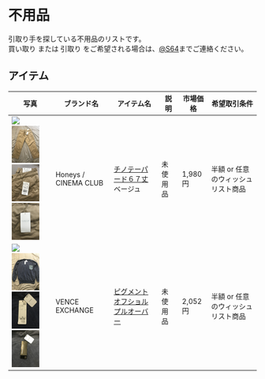 # 不用品

引取り手を探している不用品のリストです。  
買い取り または 引取り をご希望される場合は、[@S64](http://s64.jp)までご連絡ください。

## アイテム

| 写真 | ブランド名 | アイテム名 | 説明 | 市場価格 | 希望取引条件 |
|------|------------|------------|------|----------|--------------|
| <img src="http://www.img-honeys-onlineshop.com/img/goods/L/5730719696_39.jpg" height="75"/> <img src="2019-03-07 14.37.07.jpg" height="75"/> <img src="2019-03-07 14.37.59.jpg" height="75"/> <img src="2019-03-07 14.38.13.jpg" height="75"/> | Honeys / CINEMA CLUB | [チノテーパード６７丈 ](https://amzn.to/2ER7M9O) ベージュ | 未使用品 | 1,980円 | <span title="990円">半額</span> or 任意のウィッシュリスト商品 |
| <img src="https://shop.r10s.jp/stylife/cabinet/item/767/p58767-01_1.jpg" height="75"/> <img src="2019-03-07 14.40.03.jpg" height="75"/> <img src="2019-03-07 14.40.09.jpg" height="75"/> <img src="2019-03-07 14.40.14.jpg" height="75"/> | VENCE EXCHANGE | [ピグメントオフショルプルオーバー](https://amzn.to/2SQLqdH) | 未使用品 | 2,052円 | <span title="1,026円">半額</span> or 任意のウィッシュリスト商品 |

